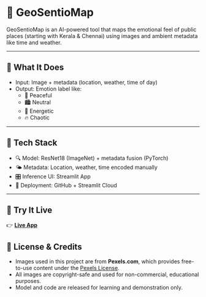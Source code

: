 # 🧠 GeoSentioMap

GeoSentioMap is an AI-powered tool that maps the emotional feel of public places (starting with Kerala & Chennai) using images and ambient metadata like time and weather.

---

## 🎯 What It Does

- Input: Image + metadata (location, weather, time of day)
- Output: Emotion label like:
  - 🧘 Peaceful
  - 🏙️ Neutral
  - 🕺 Energetic
  - 🔥 Chaotic

---

## 🔧 Tech Stack

- 🔍 Model: ResNet18 (ImageNet) + metadata fusion (PyTorch)
- 🌤️ Metadata: Location, weather, time encoded manually
- 🎛️ Inference UI: Streamlit App
- 📁 Deployment: GitHub + Streamlit Cloud

---

## 🚀 Try It Live

👉 **[Live App](https://geosentiomap.streamlit.app)**  

## 🔐 License & Credits

- Images used in this project are from **Pexels.com**, which provides free-to-use content under the [Pexels License](https://www.pexels.com/license/).
- All images are copyright-safe and used for non-commercial, educational purposes.
- Model and code are released for learning and demonstration only.
